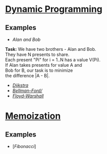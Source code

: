# [Dynamic Programming](https://en.wikipedia.org/wiki/Dynamic_programming)

## Examples

* _Alan and Bob_

**Task:**
We have two brothers - Alan and Bob. </br>
They have N presents to share. </br>
Each present "Pi" for i = 1..N has a value V(Pi).</br>
If Alan takes presents for value A and</br>
Bob for B, our task is to minimize</br>
the difference |A - B|. </br>

* [_Dijkstra_](https://github.com/IvanFilipov/FMI-DSA/tree/master/algorithms/graph_algorithms/shortest_path_problem/dijkstra)
* [_Bellman–Ford/_](https://github.com/IvanFilipov/FMI-DSA/tree/master/algorithms/graph_algorithms/shortest_path_problem/bellman%E2%80%93ford)
* [_Floyd-Warshall_](https://github.com/IvanFilipov/FMI-DSA/tree/master/algorithms/graph_algorithms/shortest_path_problem/floyd-warshall)

# [Memoization](https://en.wikipedia.org/wiki/Memoization)

## Examples

* [_Fibonacci_]
